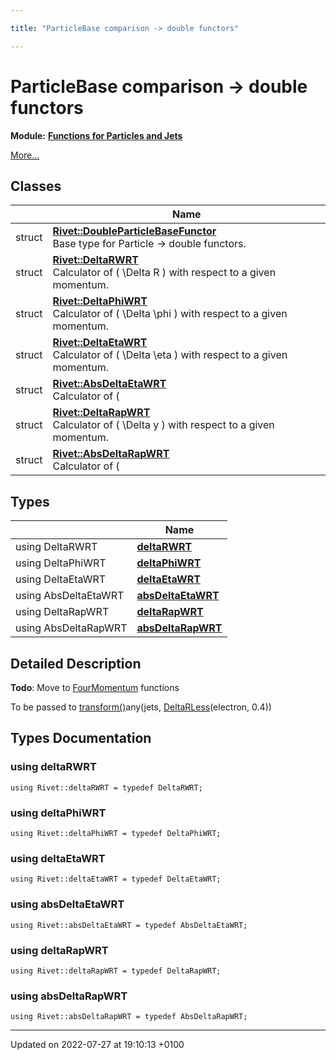 ```yaml
---

title: "ParticleBase comparison -> double functors"

---
```


# ParticleBase comparison -> double functors

**Module:** **[Functions for Particles and Jets](http://example.org/modules/group__particlebaseutils/)**

 [More...](#detailed-description)

## Classes

|                | Name           |
| -------------- | -------------- |
| struct | **[Rivet::DoubleParticleBaseFunctor](http://example.org/classes/structrivet_1_1doubleparticlebasefunctor/)** <br>Base type for Particle -> double functors.  |
| struct | **[Rivet::DeltaRWRT](http://example.org/classes/structrivet_1_1deltarwrt/)** <br>Calculator of \( \Delta R \) with respect to a given momentum.  |
| struct | **[Rivet::DeltaPhiWRT](http://example.org/classes/structrivet_1_1deltaphiwrt/)** <br>Calculator of \( \Delta \phi \) with respect to a given momentum.  |
| struct | **[Rivet::DeltaEtaWRT](http://example.org/classes/structrivet_1_1deltaetawrt/)** <br>Calculator of \( \Delta \eta \) with respect to a given momentum.  |
| struct | **[Rivet::AbsDeltaEtaWRT](http://example.org/classes/structrivet_1_1absdeltaetawrt/)** <br>Calculator of \( |\Delta \eta| \) with respect to a given momentum.  |
| struct | **[Rivet::DeltaRapWRT](http://example.org/classes/structrivet_1_1deltarapwrt/)** <br>Calculator of \( \Delta y \) with respect to a given momentum.  |
| struct | **[Rivet::AbsDeltaRapWRT](http://example.org/classes/structrivet_1_1absdeltarapwrt/)** <br>Calculator of \( |\Delta y| \) with respect to a given momentum.  |

## Types

|                | Name           |
| -------------- | -------------- |
| using DeltaRWRT | **[deltaRWRT](http://example.org/modules/group__particlebaseutils__pb2dbl/#using-deltarwrt)**  |
| using DeltaPhiWRT | **[deltaPhiWRT](http://example.org/modules/group__particlebaseutils__pb2dbl/#using-deltaphiwrt)**  |
| using DeltaEtaWRT | **[deltaEtaWRT](http://example.org/modules/group__particlebaseutils__pb2dbl/#using-deltaetawrt)**  |
| using AbsDeltaEtaWRT | **[absDeltaEtaWRT](http://example.org/modules/group__particlebaseutils__pb2dbl/#using-absdeltaetawrt)**  |
| using DeltaRapWRT | **[deltaRapWRT](http://example.org/modules/group__particlebaseutils__pb2dbl/#using-deltarapwrt)**  |
| using AbsDeltaRapWRT | **[absDeltaRapWRT](http://example.org/modules/group__particlebaseutils__pb2dbl/#using-absdeltarapwrt)**  |

## Detailed Description


**Todo**: Move to <a href="http://example.org/classes/classrivet_1_1fourmomentum/">FourMomentum</a> functions



To be passed to <a href="http://example.org/namespaces/namespacerivet/#function-transform">transform()</a>any(jets, <a href="http://example.org/classes/structrivet_1_1deltarless/">DeltaRLess</a>(electron, 0.4)) 

## Types Documentation

### using deltaRWRT

```
using Rivet::deltaRWRT = typedef DeltaRWRT;
```


### using deltaPhiWRT

```
using Rivet::deltaPhiWRT = typedef DeltaPhiWRT;
```


### using deltaEtaWRT

```
using Rivet::deltaEtaWRT = typedef DeltaEtaWRT;
```


### using absDeltaEtaWRT

```
using Rivet::absDeltaEtaWRT = typedef AbsDeltaEtaWRT;
```


### using deltaRapWRT

```
using Rivet::deltaRapWRT = typedef DeltaRapWRT;
```


### using absDeltaRapWRT

```
using Rivet::absDeltaRapWRT = typedef AbsDeltaRapWRT;
```







-------------------------------

Updated on 2022-07-27 at 19:10:13 +0100